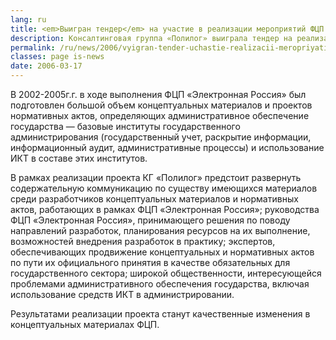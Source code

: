 ```yaml
---
lang: ru
title: <em>Выигран тендер</em> на участие в реализации мероприятий ФЦП «Электронная Россия»
description: Консалтинговая группа «Полилог» выиграла тендер на реализацию мероприятий Федеральной Целевой Программы «Электронная Россия» в части информационного сопровождения программы и привлечения общественного внимания к вопросам становления основных институтов электронного государства. Тендер проводило Министерство Экономического Развития и Торговли. В течение марта-ноября 2006 года наша компания будет обеспечивать продвижение концепций, лежащих в основе модели электронного государства.
permalink: /ru/news/2006/vyigran-tender-uchastie-realizacii-meropriyatiy-fcp-elektronnaya
classes: page is-news
date: 2006-03-17
---
```


В 2002-2005г.г. в ходе выполнения ФЦП «Электронная Россия» был подготовлен большой объем концептуальных материалов и проектов нормативных актов, определяющих административное обеспечение государства — базовые институты государственного администрирования (государственный учет, раскрытие информации, информационный аудит, административные процессы) и использование ИКТ в составе этих институтов.

В рамках реализации проекта КГ «Полилог» предстоит развернуть содержательную коммуникацию по существу имеющихся материалов среди разработчиков концептуальных материалов и нормативных актов, работающих в рамках ФЦП «Электронная Россия»; руководства ФЦП «Электронная Россия», принимающего решения по поводу направлений разработок, планирования ресурсов на их выполнение, возможностей внедрения разработок в практику; экспертов, обеспечивающих продвижение концептуальных и нормативных актов по пути их официального принятия в качестве обязательных для государственного сектора; широкой общественности, интересующейся проблемами административного обеспечения государства, включая использование средств ИКТ в администрировании.

Результатами реализации проекта станут качественные изменения в концептуальных материалах ФЦП.
